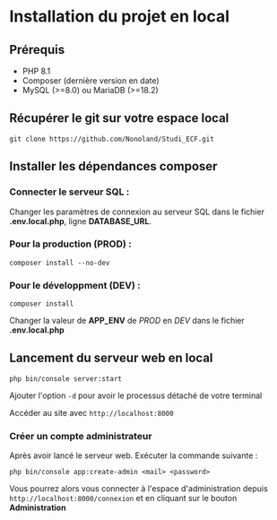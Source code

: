 # Installation du projet en local

## Prérequis

- PHP 8.1
- Composer (dernière version en date)
- MySQL (>=8.0) ou MariaDB (>=18.2)

## Récupérer le git sur votre espace local

```
git clone https://github.com/Nonoland/Studi_ECF.git
```

## Installer les dépendances composer

### Connecter le serveur SQL :

Changer les paramètres de connexion au serveur SQL dans le fichier **.env.local.php**, ligne **DATABASE_URL**.

### Pour la production (PROD) :
```
composer install --no-dev
```

### Pour le développment (DEV) :
```
composer install
```
Changer la valeur de **APP_ENV** de *PROD* en *DEV* dans le fichier **.env.local.php**

## Lancement du serveur web en local

```
php bin/console server:start
```
Ajouter l'option `-d` pour avoir le processus détaché de votre terminal

Accéder au site avec `http://localhost:8000`

### Créer un compte administrateur

Après avoir lancé le serveur web. Exécuter la commande suivante :

```
php bin/console app:create-admin <mail> <password>
```

Vous pourrez alors vous connecter à l'espace d'administration depuis `http://localhost:8000/connexion` et en cliquant sur le bouton **Administration**
